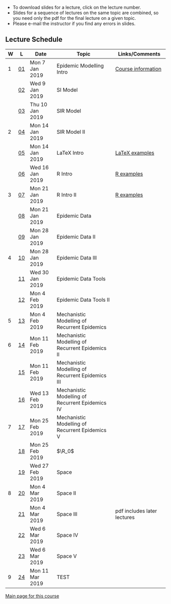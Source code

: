 * To download slides for a lecture, click on the lecture number.
* Slides for a sequence of lectures on the same topic are combined, so you need only the pdf for the final lecture on a given topic.
* Please e-mail the instructor if you find any errors in slides.

## Lecture Schedule

| W | L | Date | Topic | Links/Comments |
|---|---|------|-------|----------------|
| 1 | [01](4mbl01_2019.pdf) | Mon 7 Jan 2019 | Epidemic Modelling Intro | [Course information](../handouts/4mbinfo_2019.pdf) |
|  | [02](4mbl02_2019.pdf) | Wed 9 Jan 2019 | SI Model |  |
|  | [03](4mbl03_2019.pdf) | Thu 10 Jan 2019 | SIR Model |  |
| 2 | [04](4mbl04_2019.pdf) | Mon 14 Jan 2019 | SIR Model II |  |
|  | [05](4mbl05_2019.pdf) | Mon 14 Jan 2019 | LaTeX Intro | [LaTeX examples](latexexamples.zip) |
|  | [06](4mbl06_2019.pdf) | Wed 16 Jan 2019 | R Intro | [R examples](Rexamples.R) |
| 3 | [07](4mbl07_2019.pdf) | Mon 21 Jan 2019 | R Intro II | [R examples](Rexamples.R) |
|  | [08](4mbl08_2019.pdf) | Mon 21 Jan 2019 | Epidemic Data |  |
|  | [09](4mbl09_2019.pdf) | Mon 28 Jan 2019 | Epidemic Data II |  |
| 4 | [10](4mbl10_2019.pdf) | Mon 28 Jan 2019 | Epidemic Data III |  |
|  | [11](4mbl11_2019.pdf) | Wed 30 Jan 2019 | Epidemic Data Tools |  |
|  | [12](4mbl12_2019.pdf) | Mon 4 Feb 2019 | Epidemic Data Tools II |  |
| 5 | [13](4mbl13_2019.pdf) | Mon 4 Feb 2019 | Mechanistic Modelling of Recurrent Epidemics |  |
| 6 | [14](4mbl14_2019.pdf) | Mon 11 Feb 2019 | Mechanistic Modelling of Recurrent Epidemics II |  |
|  | [15](4mbl15_2019.pdf) | Mon 11 Feb 2019 | Mechanistic Modelling of Recurrent Epidemics III |  |
|  | [16](4mbl16_2019.pdf) | Wed 13 Feb 2019 | Mechanistic Modelling of Recurrent Epidemics IV |  |
| 7 | [17](4mbl17_2019.pdf) | Mon 25 Feb 2019 | Mechanistic Modelling of Recurrent Epidemics V |  |
|  | [18](4mbl18_2019.pdf) | Mon 25 Feb 2019 | $\R_0$ |  |
|  | [19](4mbl19_2019.pdf) | Wed 27 Feb 2019 | Space |  |
| 8 | [20](4mbl20_2019.pdf) | Mon 4 Mar 2019 | Space II |  |
|  | [21](4mbl21_2019.pdf) | Mon 4 Mar 2019 | Space III | pdf includes later lectures |
|  | [22](4mbl22_2019.pdf) | Wed 6 Mar 2019 | Space IV |  |
|  | [23](4mbl23_2019.pdf) | Wed 6 Mar 2019 | Space V |  |
| 9 | [24](4mbl24_2019.pdf) | Mon 11 Mar 2019 | TEST |  |

[Main page for this course](https://davidearn.github.io/math4mb/)
